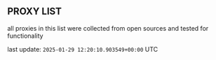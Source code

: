 ## PROXY LIST

all proxies in this list were collected from open sources and tested for functionality

last update: `2025-01-29 12:20:10.903549+00:00` UTC